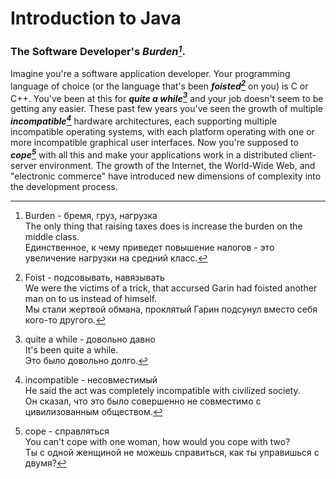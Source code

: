 # Introduction to Java
### The Software Developer's *Burden[^1]*.
Imagine you're a software application developer. Your programming language of choice (or the language that's been ***foisted[^2]*** on you) is C or C++. You've been at this for ***quite a while[^3]*** and your job doesn't seem to be getting any easier. These past few years you've seen the growth of multiple ***incompatible[^4]*** hardware architectures, each supporting multiple incompatible operating systems, with each platform operating with one or more incompatible graphical user interfaces. Now you're supposed to ***cope[^5]*** with all this and make your applications work in a distributed client-server environment. The growth of the Internet, the World-Wide Web, and "electronic commerce" have introduced new dimensions of complexity into the development process.

[^1]: Burden - бремя, груз, нагрузка    
  The only thing that raising taxes does is increase the burden on the middle class.  
  Единственное, к чему приведет повышение налогов - это увеличение нагрузки на средний класс.

[^2]: Foist - подсовывать, навязывать  
  We were the victims of a trick, that accursed Garin had foisted another man on to us instead of himself.  
  Мы стали жертвой обмана, проклятый Гарин подсунул вместо себя кого-то другого.

[^3]: quite a while - довольно давно  
  It's been quite a while.  
  Это было довольно долго.
  
[^4]: incompatible - несовместимый  
  He said the act was completely incompatible with civilized society.  
  Он сказал, что это было совершенно не совместимо с цивилизованным обществом.

[^5]: cope - справляться  
  You can't cope with one woman, how would you cope with two?  
  Ты с одной женщиной не можешь справиться, как ты управишься с двумя?

